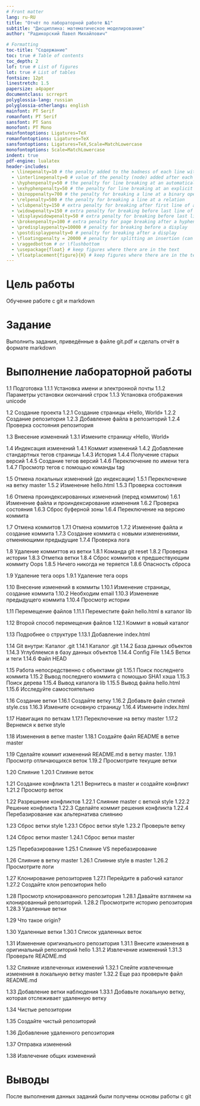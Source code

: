 ```yaml
---
# Front matter
lang: ru-RU
title: "Отчёт по лабораторной работе №1"
subtitle: "Дисциплина: математическое моделирование"
author: "Радикорский Павел Михайлович"

# Formatting
toc-title: "Содержание"
toc: true # Table of contents
toc_depth: 2
lof: true # List of figures
lot: true # List of tables
fontsize: 12pt
linestretch: 1.5
papersize: a4paper
documentclass: scrreprt
polyglossia-lang: russian
polyglossia-otherlangs: english
mainfont: PT Serif
romanfont: PT Serif
sansfont: PT Sans
monofont: PT Mono
mainfontoptions: Ligatures=TeX
romanfontoptions: Ligatures=TeX
sansfontoptions: Ligatures=TeX,Scale=MatchLowercase
monofontoptions: Scale=MatchLowercase
indent: true
pdf-engine: lualatex
header-includes:
  - \linepenalty=10 # the penalty added to the badness of each line within a paragraph (no associated penalty node) Increasing the value makes tex try to have fewer lines in the paragraph.
  - \interlinepenalty=0 # value of the penalty (node) added after each line of a paragraph.
  - \hyphenpenalty=50 # the penalty for line breaking at an automatically inserted hyphen
  - \exhyphenpenalty=50 # the penalty for line breaking at an explicit hyphen
  - \binoppenalty=700 # the penalty for breaking a line at a binary operator
  - \relpenalty=500 # the penalty for breaking a line at a relation
  - \clubpenalty=150 # extra penalty for breaking after first line of a paragraph
  - \widowpenalty=150 # extra penalty for breaking before last line of a paragraph
  - \displaywidowpenalty=50 # extra penalty for breaking before last line before a display math
  - \brokenpenalty=100 # extra penalty for page breaking after a hyphenated line
  - \predisplaypenalty=10000 # penalty for breaking before a display
  - \postdisplaypenalty=0 # penalty for breaking after a display
  - \floatingpenalty = 20000 # penalty for splitting an insertion (can only be split footnote in standard LaTeX)
  - \raggedbottom # or \flushbottom
  - \usepackage{float} # keep figures where there are in the text
  - \floatplacement{figure}{H} # keep figures where there are in the text
---
```


# Цель работы

Обучение работе с git и markdown

# Задание

Выполнить задания, приведённые в файле git.pdf и сделать отчёт в формате markdown


# Выполнение лабораторной работы

1.1 Подготовка
1.1.1 Установка имени и электронной почты
1.1.2 Параметры установки окончаний строк
1.1.3 Установка отображения unicode

1.2 Создание проекта
1.2.1 Создание страницы «Hello, World»
1.2.2 Создание репозитория
1.2.3 Добавление файла в репозиторий
1.2.4 Проверка состояния репозитория

1.3 Внесение изменений
1.3.1 Измените страницу «Hello, World»

1.4 Индексация изменений
1.4.1 Коммит изменений
1.4.2 Добавление стандартных тегов страницы
1.4.3 История
1.4.4 Получение старых версий
1.4.5 Создание тегов версий
1.4.6 Переключение по имени тега
1.4.7 Просмотр тегов с помощью команды tag

1.5 Отмена локальных изменений (до индексации)
1.5.1 Переключение на ветку master
1.5.2 Изменение hello.html
1.5.3 Проверка состояния

1.6 Отмена проиндексированных изменений (перед коммитом)
1.6.1 Изменение файла и проиндексирование изменения
1.6.2 Проверка состояния
1.6.3 Сброс буферной зоны
1.6.4 Переключение на версию коммита

1.7 Отмена коммитов
1.7.1 Отмена коммитов
1.7.2 Изменение файла и создание коммита
1.7.3 Создание коммита с новыми изменениями, отменяющими предыдущие
1.7.4 Проверка лога

1.8 Удаление коммиттов из ветки
1.8.1 Команда git reset
1.8.2 Проверка истории
1.8.3 Отметка ветки
1.8.4 Сброс коммитов к предшествующим коммиту Oops
1.8.5 Ничего никогда не теряется
1.8.6 Опасность сброса

1.9 Удаление тега oops
1.9.1 Удаление тега oops

1.10 Внесение изменений в коммиты
1.10.1 Изменение страницы, создание коммита
1.10.2 Необходим email
1.10.3 Изменение предыдущего коммита
1.10.4 Просмотр истории

1.11 Перемещение файлов
1.11.1 Переместите файл hello.html в каталог lib

1.12 Второй способ перемещения файлов
1.12.1 Коммит в новый каталог

1.13 Подробнее о структуре
1.13.1 Добавление index.html

1.14 Git внутри: Каталог .git
1.14.1 Каталог .git
1.14.2 База данных объектов
1.14.3 Углубляемся в базу данных объектов
1.14.4 Config File
1.14.5 Ветки и теги
1.14.6 Файл HEAD

1.15 Работа непосредственно с объектами git
1.15.1 Поиск последнего коммита
1.15.2 Вывод последнего коммита с помощью SHA1 хэша
1.15.3 Поиск дерева
1.15.4 Вывод каталога lib
1.15.5 Вывод файла hello.html
1.15.6 Исследуйте самостоятельно

1.16 Создание ветки
1.16.1 Создайте ветку
1.16.2 Добавьте файл стилей style.css
1.16.3 Измените основную страницу
1.16.4 Измените index.html

1.17 Навигация по веткам
1.17.1 Переключение на ветку master
1.17.2 Вернемся к ветке style

1.18 Изменения в ветке master
1.18.1 Создайте файл README в ветке master

1.19 Сделайте коммит изменений README.md в ветку master.
1.19.1 Просмотр отличающихся веток
1.19.2 Просмотрите текущие ветки

1.20 Слияние
1.20.1 Слияние веток

1.21 Создание конфликта
1.21.1 Вернитесь в master и создайте конфликт
1.21.2 Просмотр веток

1.22 Разрешение конфликтов
1.22.1 Слияние master с веткой style
1.22.2 Решение конфликта
1.22.3 Сделайте коммит решения конфликта
1.22.4 Перебазирование как альтернатива слиянию

1.23 Сброс ветки style
1.23.1 Сброс ветки style
1.23.2 Проверьте ветку

1.24 Сброс ветки master
1.24.1 Сброс ветки master

1.25 Перебазирование
1.25.1 Слияние VS перебазирование

1.26 Слияние в ветку master
1.26.1 Слияние style в master
1.26.2 Просмотрите логи

1.27 Клонирование репозиториев
1.27.1 Перейдите в рабочий каталог
1.27.2 Создайте клон репозитория hello

1.28 Просмотр клонированного репозитория
1.28.1 Давайте взглянем на клонированный репозиторий.
1.28.2 Просмотрите историю репозитория
1.28.3 Удаленные ветки

1.29 Что такое origin?

1.30 Удаленные ветки
1.30.1 Список удаленных веток

1.31 Изменение оригинального репозитория
1.31.1 Внесите изменения в оригинальный репозиторий hello
1.31.2 Извлечение изменений
1.31.3 Проверьте README.md

1.32 Слияние извлеченных изменений
1.32.1 Слейте извлеченные изменения в локальную ветку master
1.32.2 Еще раз проверьте файл README.md

1.33 Добавление ветки наблюдения
1.33.1 Добавьте локальную ветку, которая отслеживает удаленную ветку

1.34 Чистые репозитории

1.35 Создайте чистый репозиторий

1.36 Добавление удаленного репозитория

1.37 Отправка изменений

1.38 Извлечение общих изменений

# Выводы

После выполнения данных заданий были получены основы работы с git
